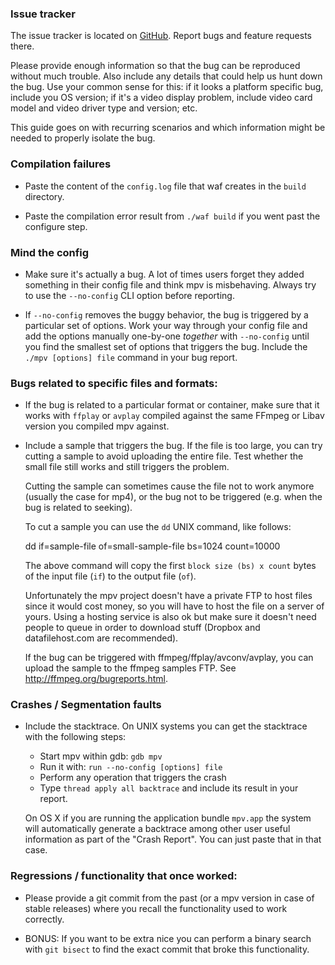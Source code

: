 ### Issue tracker

The issue tracker is located on [GitHub](https://github.com/mpv-player/mpv/issues).
Report bugs and feature requests there.

Please provide enough information so that the bug can be reproduced without
much trouble. Also include any details that could help us hunt down the bug.
Use your common sense for this: if it looks a platform specific bug, include
you OS version; if it's a video display problem, include video card model
and video driver type and version; etc.

This guide goes on with recurring scenarios and which information might be
needed to properly isolate the bug.

### Compilation failures

- Paste the content of the `config.log` file that waf creates in the
  `build` directory.

- Paste the compilation error result from `./waf build` if you went past
  the configure step.

### Mind the config

- Make sure it's actually a bug. A lot of times users forget they added
  something in their config file and think mpv is misbehaving. Always try
  to use the `--no-config` CLI option before reporting.

- If `--no-config` removes the buggy behavior, the bug is triggered by a 
  particular set of options. Work your way through your config file
  and add the options manually one-by-one _together_ with `--no-config` until
  you find the smallest set of options that triggers the bug. Include the
  `./mpv [options] file` command in your bug report.

### Bugs related to specific files and formats:

- If the bug is related to a particular format or container, make sure that
  it works with `ffplay` or `avplay` compiled against the same FFmpeg
  or Libav version you compiled mpv against.

- Include a sample that triggers the bug. If the file is too large, you can try
  cutting a sample to avoid uploading the entire file. Test whether the small
  file still works and still triggers the problem.

  Cutting the sample can sometimes cause the file not to work anymore (usually
  the case for mp4), or the bug not to be triggered (e.g. when the bug is
  related to seeking).

  To cut a sample you can use the `dd` UNIX command, like follows:

    dd if=sample-file of=small-sample-file bs=1024 count=10000

  The above command will copy the first `block size (bs) x count` bytes of
  the input file (`if`) to the output file (`of`).

  Unfortunately the mpv project doesn't have a private FTP to host files since
  it would cost money, so you will have to host the file on a server of yours.
  Using a hosting service is also ok but make sure it doesn't need people to
  queue in order to download stuff (Dropbox and datafilehost.com are
  recommended).
  
  If the bug can be triggered with ffmpeg/ffplay/avconv/avplay, you can upload
  the sample to the ffmpeg samples FTP. See http://ffmpeg.org/bugreports.html.
  

### Crashes / Segmentation faults

- Include the stacktrace. On UNIX systems you can get the stacktrace with the
  following steps:

    - Start mpv within gdb: `gdb mpv`
    - Run it with: `run --no-config [options] file`
    - Perform any operation that triggers the crash
    - Type `thread apply all backtrace` and include its result in your
      report.

  On OS X if you are running the application bundle `mpv.app` the system
  will automatically generate a backtrace among other user useful information
  as part of the "Crash Report". You can just paste that in that case.

### Regressions / functionality that once worked:

- Please provide a git commit from the past (or a mpv version in case of
  stable releases) where you recall the functionality used to work correctly.

- BONUS: If you want to be extra nice you can perform a binary search with
  `git bisect` to find the exact commit that broke this functionality.
